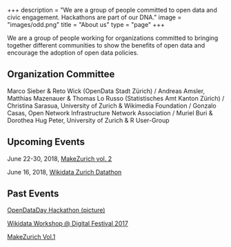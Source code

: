 +++
description = "We are a group of people committed to open data and civic engagement. Hackathons are part of our DNA."
image = "images/odd.png"
title = "About us"
type = "page"
+++

We are a group of people working for organizations committed to bringing together different communities to show the benefits of open data and encourage the adoption of open data policies.

## Organization Committee

Marco Sieber & Reto Wick (OpenData Stadt Zürich) /
Andreas Amsler, Matthias Mazenauer & Thomas Lo Russo (Statistisches Amt Kanton Zürich) /
Christina Sarasua, University of Zurich & Wikimedia Foundation /
Gonzalo Casas, Open Network Infrastructure Network Association /
Muriel Buri & Dorothea Hug Peter, University of Zurich & R User-Group 

## Upcoming Events

June 22-30, 2018, <a href="https://makezurich.ch/">MakeZurich vol. 2</a> 

June 16, 2018, <a href="https://www.wikidata.org/wiki/Wikidata:Events/Wikidata_Zurich_Datathon">Wikidata Zurich Datathon</a>

## Past Events

[OpenDataDay Hackathon (picture)](https://www.stadt-zuerich.ch/portal/de/index/ogd/anwendungen/2017/ODD17_Hackathon_Projekte.html)

[Wikidata Workshop @ Digital Festival 2017](https://www.wikidata.org/wiki/Wikidata:Events/Wikidata_Zurich)

[MakeZurich Vol.1](https://makezurich.ch/)

